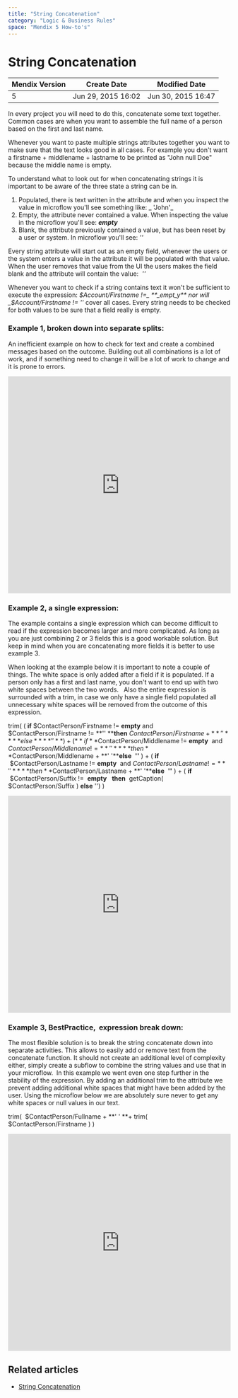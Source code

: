 ```yaml
---
title: "String Concatenation"
category: "Logic & Business Rules"
space: "Mendix 5 How-to's"
---
```

# String Concatenation

<table><thead><tr><th class="confluenceTh">Mendix Version</th><th class="confluenceTh">Create Date</th><th colspan="1" class="confluenceTh">Modified Date</th></tr></thead><tbody><tr><td class="confluenceTd">5</td><td class="confluenceTd">Jun 29, 2015 16:02</td><td colspan="1" class="confluenceTd">Jun 30, 2015 16:47</td></tr></tbody></table>



In every project you will need to do this, concatenate some text together. Common cases are when you want to assemble the full name of a person based on the first and last name. 

Whenever you want to paste multiple strings attributes together you want to make sure that the text looks good in all cases. For example you don't want a firstname + middlename + lastname to be printed as "John null Doe" because the middle name is empty. 

To understand what to look out for when concatenating strings it is important to be aware of the three state a string can be in.

1.  Populated, there is text written in the attribute and when you inspect the value in microflow you'll see something like: _ 'John'_  
2.  Empty, the attribute never contained a value. When inspecting the value in the microflow you'll see: _**empty**_
3.  Blank, the attribute previously contained a value, but has been reset by a user or system. In microflow you'll see: _''_  

Every string attribute will start out as an empty field, whenever the users or the system enters a value in the attribute it will be populated with that value. When the user removes that value from the UI the users makes the field blank and the attribute will contain the value:  _''_  

Whenever you want to check if a string contains text it won't be sufficient to execute the expression: _$Account/Firstname !=_ **_empt_y** nor will  _$Account/Firstname != ''_ cover all cases. Every string needs to be checked for both values to be sure that a field really is empty.  

### Example 1, broken down into separate splits:

An inefficient example on how to check for text and create a combined messages based on the outcome.
Building out all combinations is a lot of work, and if something need to change it will be a lot of work to change and it is prone to errors.

<iframe width="100%" height="491px" frameborder="0" src="https://modelshare.mendix.com/models/460db183-b5b4-44e7-8f15-3ea9725a9836/bco_contactperson_createfullname_inefficient?embed=true"></iframe>

### Example 2, a single expression:

The example contains a single expression which can become difficult to read if the expression becomes larger and more complicated. As long as you are just combining 2 or 3 fields this is a good workable solution. But keep in mind when you are concatenating more fields it is better to use example 3.

When looking at the example below it is important to note a couple of things. The white space is only added after a field if it is populated. If a person only has a first and last name, you don't want to end up with two white spaces between the two words.  
Also the entire expression is surrounded with a trim, in case we only have a single field populated all unnecessary white spaces will be removed from the outcome of this expression.

trim(
( **if** $ContactPerson/Firstname != **empty** and $ContactPerson/Firstname != **''
****then** $ContactPerson/Firstname + **' '****else** **''** ) +
( **if**  $ContactPerson/Middlename != **empty**  and $ContactPerson/Middlename != **''
****then**  $ContactPerson/Middlename + **' '****else**  **''** ) +
( **if**  $ContactPerson/Lastname != **empty**  and $ContactPerson/Lastname != **''
****then**  $ContactPerson/Lastname + **' '****else**  **''** ) +
( **if**  $ContactPerson/Suffix !=  **empty**  
**then**  getCaption( $ContactPerson/Suffix )
**else** '')
)

<iframe width="100%" height="491px" frameborder="0" src="https://modelshare.mendix.com/models/28e4594c-5f20-413f-ad9b-8912100cb976/bco_contactperson_createfullname_hardtoread?embed=true"></iframe>

### Example 3, **BestPractice,**  expression break down:

The most flexible solution is to break the string concatenate down into separate activities. This allows to easily add or remove text from the concatenate function. It should not create an additional level of complexity either, simply create a subflow to combine the string values and use that in your microflow. 
In this example we went even one step further in the stability of the expression. By adding an additional trim to the attribute we prevent adding additional white spaces that might have been added by the user. Using the microflow below we are absolutely sure never to get any white spaces or null values in our text.

trim(  $ContactPerson/Fullname + **' ' **+ trim(  $ContactPerson/Firstname ) )

<iframe width="100%" height="491px" frameborder="0" src="https://modelshare.mendix.com/models/60fd9671-0e98-4ee3-9719-e0a060abe844/bco_contactperson_createfullname?embed=true"></iframe>

## Related articles

*   [String Concatenation](String+Concatenation)
